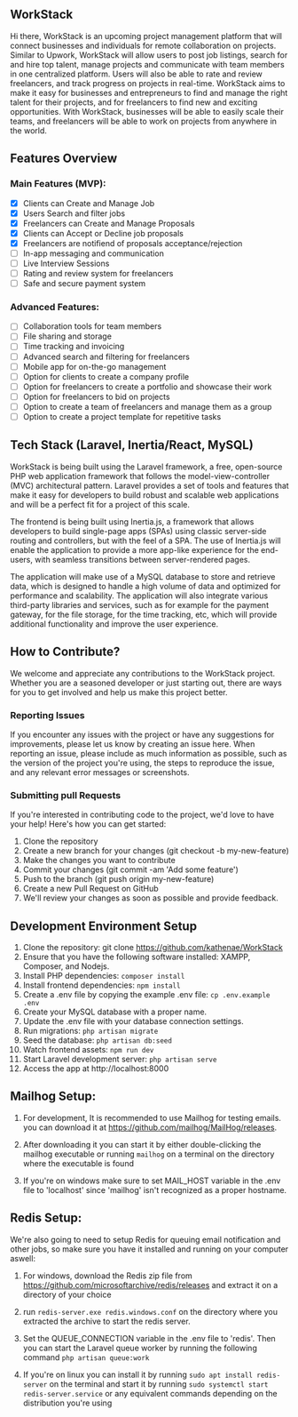 ## WorkStack

  Hi there, WorkStack is an upcoming project management platform that will connect businesses and individuals for remote collaboration on projects. Similar to Upwork, WorkStack will allow users to post job listings, search for and hire top talent, manage projects and communicate with team members in one centralized platform. Users will also be able to rate and review freelancers, and track progress on projects in real-time. WorkStack aims to make it easy for businesses and entrepreneurs to find and manage the right talent for their projects, and for freelancers to find new and exciting opportunities. With WorkStack, businesses will be able to easily scale their teams, and freelancers will be able to work on projects from anywhere in the world.

## Features Overview

### Main Features (MVP):
- [x] Clients can Create and Manage Job
- [x] Users Search and filter jobs 
- [x] Freelancers can Create and Manage Proposals
- [x] Clients can Accept or Decline job proposals
- [x] Freelancers are notifiend of proposals acceptance/rejection
- [ ] In-app messaging and communication
- [ ] Live Interview Sessions
- [ ] Rating and review system for freelancers
- [ ] Safe and secure payment system

### Advanced Features:
- [ ] Collaboration tools for team members
- [ ] File sharing and storage
- [ ] Time tracking and invoicing
- [ ] Advanced search and filtering for freelancers
- [ ] Mobile app for on-the-go management
- [ ] Option for clients to create a company profile
- [ ] Option for freelancers to create a portfolio and showcase their work
- [ ] Option for freelancers to bid on projects
- [ ] Option to create a team of freelancers and manage them as a group
- [ ] Option to create a project template for repetitive tasks

## Tech Stack (Laravel, Inertia/React, MySQL)

  WorkStack is being built using the Laravel framework, a free, open-source PHP web application framework that follows the model-view-controller (MVC) architectural pattern. Laravel provides a set of tools and features that make it easy for developers to build robust and scalable web applications and will be a perfect fit for a project of this scale.

  The frontend is being built using Inertia.js, a framework that allows developers to build single-page apps (SPAs) using classic server-side routing and controllers, but with the feel of a SPA. The use of Inertia.js will enable the application to provide a more app-like experience for the end-users, with seamless transitions between server-rendered pages.

  The application will make use of a MySQL database to store and retrieve data, which is designed to handle a high volume of data and optimized for performance and scalability. The application will also integrate various third-party libraries and services, such as for example for the payment gateway, for the file storage, for the time tracking, etc, which will provide additional functionality and improve the user experience.

## How to Contribute?
  We welcome and appreciate any contributions to the WorkStack project. Whether you are a seasoned developer or just starting out, there are ways for you to get involved and help us make this project better.

### Reporting Issues
  If you encounter any issues with the project or have any suggestions for improvements, please let us know by creating an issue here. When reporting an issue, please include as much information as possible, such as the version of the project you're using, the steps to reproduce the issue, and any relevant error messages or screenshots.

### Submitting pull Requests

If you're interested in contributing code to the project, we'd love to have your help! Here's how you can get started:

1. Clone the repository
2. Create a new branch for your changes (git checkout -b my-new-feature)
3. Make the changes you want to contribute
4. Commit your changes (git commit -am 'Add some feature')
5. Push to the branch (git push origin my-new-feature)
6. Create a new Pull Request on GitHub
7. We'll review your changes as soon as possible and provide feedback.


## Development Environment Setup
1. Clone the repository: git clone https://github.com/kathenae/WorkStack
2. Ensure that you have the following software installed: XAMPP, Composer, and Nodejs.
3. Install PHP dependencies: `composer install`
4. Install frontend dependencies: `npm install`
5. Create a .env file by copying the example .env file: `cp .env.example .env`
6. Create your MySQL database with a proper name.
7. Update the .env file with your database connection settings.
8. Run migrations: `php artisan migrate`
9. Seed the database: `php artisan db:seed`
10. Watch frontend assets: `npm run dev`
11. Start Laravel development server: `php artisan serve` 
12. Access the app at http://localhost:8000

## Mailhog Setup:

1. For development, It is recommended to use Mailhog for testing emails. you can download it at https://github.com/mailhog/MailHog/releases. 

2. After downloading it you can start it by either double-clicking the mailhog executable or running `mailhog` on a terminal on the directory where the executable is found

3. If you're on windows make sure to set MAIL_HOST variable in the .env file to 'localhost' since 'mailhog' isn't recognized as a proper hostname.

## Redis Setup:
We're also going to need to setup Redis for queuing email notification and other jobs, so make sure you have it installed and running on your computer aswell:

1. For windows, download the Redis zip file from https://github.com/microsoftarchive/redis/releases and extract it on a directory of your choice

2. run `redis-server.exe redis.windows.conf` on the directory where you extracted the archive to start the redis server.

3. Set the QUEUE_CONNECTION variable in the .env file to 'redis'. Then you can start the Laravel queue worker by running the following command `php artisan queue:work`

4. If you're on linux you can install it by running `sudo apt install redis-server` on the terminal and start it by running `sudo systemctl start redis-server.service` or any equivalent commands depending on the distribution you're using
